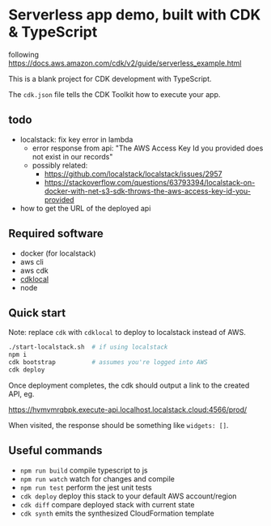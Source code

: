 # Serverless app demo, built with CDK & TypeScript

following https://docs.aws.amazon.com/cdk/v2/guide/serverless_example.html

This is a blank project for CDK development with TypeScript.

The `cdk.json` file tells the CDK Toolkit how to execute your app.

## todo
- localstack: fix key error in lambda
  - error response from api: "The AWS Access Key Id you provided does not exist in our records"
  - possibly related:
    - https://github.com/localstack/localstack/issues/2957
    - https://stackoverflow.com/questions/63793394/localstack-on-docker-with-net-s3-sdk-throws-the-aws-access-key-id-you-provided
- how to get the URL of the deployed api

## Required software
- docker (for localstack)
- aws cli
- aws cdk
- [cdklocal](https://github.com/localstack/aws-cdk-local)
- node

## Quick start
Note: replace `cdk` with `cdklocal` to deploy to localstack instead of AWS.

```sh
./start-localstack.sh  # if using localstack
npm i
cdk bootstrap          # assumes you're logged into AWS
cdk deploy
```

Once deployment completes, the cdk should output a link to the created API, eg.

https://hvmvmrqbpk.execute-api.localhost.localstack.cloud:4566/prod/

When visited, the response should be something like `widgets: []`.


## Useful commands

* `npm run build`   compile typescript to js
* `npm run watch`   watch for changes and compile
* `npm run test`    perform the jest unit tests
* `cdk deploy`      deploy this stack to your default AWS account/region
* `cdk diff`        compare deployed stack with current state
* `cdk synth`       emits the synthesized CloudFormation template

